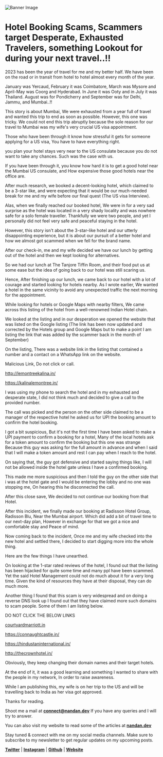 
![Banner Image](https://github.com/sirius93/sirius93.github.io/assets/6882879/d97002ae-69f3-4b78-9d7f-c8b7ae9469c2)

# Hotel Booking Scams, Scammers target Desperate, Exhausted Travelers, something Lookout for during your next travel..!!

2023 has been the year of travel for me and my better half. We have been on the road or in transit from hotel to hotel almost every month of the year. 

January was Yercaud, February it was Coimbatore, March was Mysore and April-May was  Coorg and Hyderabad. In June it was Ooty and in July it was Thailand. August was for Pondicherry and September was for Delhi, Jammu, and Mumbai..!!

This story is about Mumbai, We were exhausted from a year full of travel and wanted this trip to end as soon as possible. However, this one was tricky. We could not end this trip abruptly because the sole reason for our travel to Mumbai was my wife's very crucial US visa appointment. 

Those who have been through it know how stressful it gets for someone applying for a US visa, You have to have everything right. 

you plan your hotel stays very near to the US consulate because you do not want to take any chances. Such was the case with us.

If you have been through it, you know how hard it is to get a good hotel near the Mumbai US consulate, and How expensive those good hotels near the office are.

After much research, we booked a decent-looking hotel, which claimed to be a 3-star like, and were expecting that it would be our much-needed break for me and my wife before our final quest (The US visa Interview).

Alas, when we finally reached our booked hotel, We were in for a very sad surprise as the hotel was located in a very shady locality and was nowhere safe for a solo female traveller.  Thankfully we were two people, and yet I personally did not feel very safe and peaceful staying in the hotel. 

However, this story isn't about the 3-star-like hotel and our utterly disappointing experience, but it is about our pursuit of a better hotel and how we almost got scammed when we fell for the brand name. 

After our check-in, me and my wife decided we have our lunch by getting out of the hotel and then we kept looking for alternatives.

So we had our lunch at The Tanjore Tiffin Room, and their food put us at some ease but the idea of going back to our hotel was  still scaring us.

Hence, After finishing up our lunch, we came back to our hotel with a lot of courage and started looking for hotels nearby. As I wrote earlier, We wanted a hotel in the same vicinity to avoid any unexpected traffic the next morning for the appointment.

While looking for hotels or Google Maps with nearby filters, We came across this listing of the hotel from a well-renowned Indian Hotel chain. 

We looked at the listing and in our desperation we opened the website that was listed on the Google listing (The link has been now updated and corrected by the Hotels group and Google Maps but to make a point I am listing the link that was added by the scammer back in the month of September)

On the listing, There was a website link in the listing that contained a number and a contact on a WhatsApp link on the website.

Malicious Link, Do not click or call.

http://lemontreekalina.in/

https://kalinalemontree.in/

I was using my phone to search the hotel and in my exhausted and desperate state, I did not think much and decided to give a call to the provided number.

The call was picked and the person on the other side claimed to be a manager of the respective hotel he asked us for UPI the booking amount to confirm the hotel booking.

I got a bit suspicious, But it's not the first time I have been asked to make a UPI payment to confirm a booking for a hotel, Many of the local hotels ask for a token amount to confirm the booking but this one was strange Because this guy was asking for the full amount in advance and when I said that I will make a token amount and rest I can pay when I reach to the hotel.

On saying that, the guy got defensive and started saying things like, I will not be allowed inside the hotel gate unless I have a confirmed booking. 

This made me more suspicious and then I told the guy on the other side that i was at the hotel gate and I would be entering the lobby and no one was stopping me, On hearing this he disconnected the call.

After this close save, We decided to not continue our booking from that Hotel. 

After this incident, we finally made our booking at Radisson Hotel Group, Radisson Blu, Near the Mumbai airport. Which did add a bit of travel time to our next-day plan, However in exchange for that we got a nice and comfortable stay and Peace of mind. 

Now coming back to the incident, Once me and my wife checked into the new hotel and settled there, I decided to start digging more into the whole thing.

Here are the few things I have unearthed. 

On looking at the 1-star rated reviews of the hotel, I found out that the listing has been hijacked for quite some time and many ppl have been scammed. Yet the said Hotel Management could not do much about it for a very long time. Given the kind of resources they have at their disposal, they can do much more.

Another thing I found that this scam is very widespread and on doing a reverse DNS look up I found out that they have claimed more such domains to scam people. Some of them I am listing below. 

DO NOT CLICK THE BELOW LINKS

[courtyardmarriott.in](courtyardmarriott.in)

https://connaughtcastle.in/

https://hindustaninternational.in/

http://thecrownhotel.in/

Obviously, they keep changing their domain names and their target hotels. 

At the end of it, it was a good learning and something I wanted to share with the people in my network, In order to raise awareness.

While I am publishing this, my wife is on her trip to the US and will be travelling back to India as her visa got approved.

Thanks for reading.

Shoot me a mail at [**connect@nandan.dev**](mailto:connect@nandan.dev) If you have any queries and I will try to answer.

You can also visit my website to read some of the articles at [**nandan.dev**](http://nandan.dev)

Stay tuned & connect with me on my social media channels. Make sure to subscribe to my newsletter to get regular updates on my upcoming posts.

[**Twitter**](https://twitter.com/_sirius93_) | [**Instagram**](https://www.instagram.com/_sirius93_) | [**Github**](https://github.com/sirius93) | [**Website**](https://nandan.dev/)

